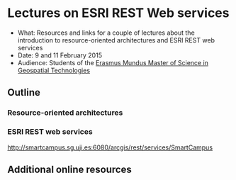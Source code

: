# Lectures on ESRI REST Web services   
* What: Resources and links for a couple of lectures about the introduction to resource-oriented architectures and ESRI REST web services 
* Date: 9 and 11 February 2015
* Audience: Students of the [Erasmus Mundus Master of Science in Geospatial Technologies](http://mastergeotech.info/)  

## Outline
### Resource-oriented architectures

### ESRI REST web services
http://smartcampus.sg.uji.es:6080/arcgis/rest/services/SmartCampus

## Additional online resources


